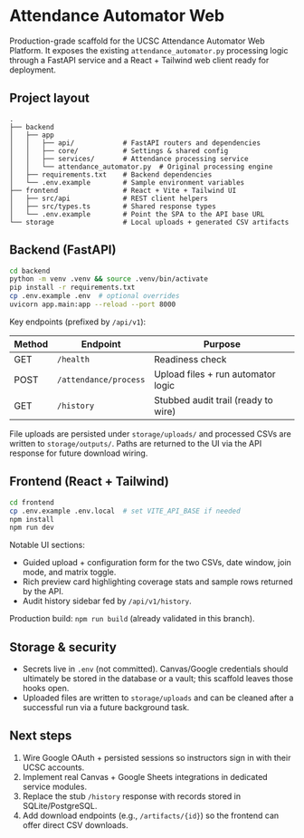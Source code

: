 # Attendance Automator Web

Production-grade scaffold for the UCSC Attendance Automator Web Platform. It exposes the existing `attendance_automator.py` processing logic through a FastAPI service and a React + Tailwind web client ready for deployment.

## Project layout

```
.
├── backend
│   ├── app
│   │   ├── api/            # FastAPI routers and dependencies
│   │   ├── core/           # Settings & shared config
│   │   ├── services/       # Attendance processing service
│   │   └── attendance_automator.py  # Original processing engine
│   ├── requirements.txt    # Backend dependencies
│   └── .env.example        # Sample environment variables
├── frontend                # React + Vite + Tailwind UI
│   ├── src/api             # REST client helpers
│   ├── src/types.ts        # Shared response types
│   └── .env.example        # Point the SPA to the API base URL
└── storage                 # Local uploads + generated CSV artifacts
```

## Backend (FastAPI)

```bash
cd backend
python -m venv .venv && source .venv/bin/activate
pip install -r requirements.txt
cp .env.example .env  # optional overrides
uvicorn app.main:app --reload --port 8000
```

Key endpoints (prefixed by `/api/v1`):

| Method | Endpoint               | Purpose                              |
| ------ | ---------------------- | ------------------------------------ |
| GET    | `/health`              | Readiness check                      |
| POST   | `/attendance/process`  | Upload files + run automator logic   |
| GET    | `/history`             | Stubbed audit trail (ready to wire)  |

File uploads are persisted under `storage/uploads/` and processed CSVs are written to `storage/outputs/`. Paths are returned to the UI via the API response for future download wiring.

## Frontend (React + Tailwind)

```bash
cd frontend
cp .env.example .env.local  # set VITE_API_BASE if needed
npm install
npm run dev
```

Notable UI sections:

- Guided upload + configuration form for the two CSVs, date window, join mode, and matrix toggle.
- Rich preview card highlighting coverage stats and sample rows returned by the API.
- Audit history sidebar fed by `/api/v1/history`.

Production build: `npm run build` (already validated in this branch).

## Storage & security

- Secrets live in `.env` (not committed). Canvas/Google credentials should ultimately be stored in the database or a vault; this scaffold leaves those hooks open.
- Uploaded files are written to `storage/uploads` and can be cleaned after a successful run via a future background task.

## Next steps

1. Wire Google OAuth + persisted sessions so instructors sign in with their UCSC accounts.
2. Implement real Canvas + Google Sheets integrations in dedicated service modules.
3. Replace the stub `/history` response with records stored in SQLite/PostgreSQL.
4. Add download endpoints (e.g., `/artifacts/{id}`) so the frontend can offer direct CSV downloads.
